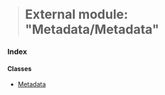> # External module: "Metadata/Metadata"

### Index

#### Classes

* [Metadata](../classes/_metadata_metadata_.metadata.md)